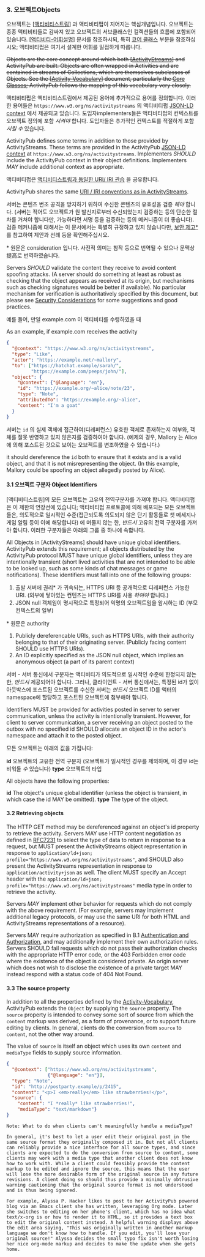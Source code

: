 ### 3. 오브젝트Objects

오브젝트는 [[액티비티스트림](https://www.w3.org/TR/activitypub/#bib-ActivityStreams)] 과 액티비티펍이 지어지는 핵심개념입니다. 오브젝트는 종종 액티비티들로 감싸져 있고 오브젝트의 서브클래스인 컬렉션들의 흐름에 포함되어 있습니다. [[액티비티-어휘설명](https://www.w3.org/TR/activitypub/#bib-Activity-Vocabulary)] 문서를 참조하시되, 특히 [코어 클래스](https://www.w3.org/TR/activitystreams-vocabulary/#types) 부분을 참조하십시오; 액티비티펍은 여기서 설계한 어휘를 밀접하게 따릅니다.

~~Objects are the core concept around which both [[ActivityStreams](https://www.w3.org/TR/activitypub/#bib-ActivityStreams)] and ActivityPub are built. Objects are often wrapped in Activities and are contained in streams of Collections, which are themselves subclasses of Objects. See the [[Activity-Vocabulary](https://www.w3.org/TR/activitypub/#bib-Activity-Vocabulary)] document, particularly the [Core Classes](https://www.w3.org/TR/activitystreams-vocabulary/#types); ActivityPub follows the mapping of this vocabulary very closely.~~

액티비티펍은 액티비티스트림에서 제공된 용어에 추가적으로 용어를 정의합니다. 이러한 용어들은 `https://www.w3.org/ns/activitystreams` 의 액티비티펍 [JSON-LD context](http://www.w3.org/TR/json-ld/#the-context) 에서 제공되고 있습니다. 도입자implementers들은 액티비티펍의 컨텍스트를 오브젝트 정의에 포함 *시켜야* 합니다. 도입자들은 추가적인 컨텍스트를 적절하게 포함 *시킬 수* 있습니다.

ActivityPub defines some terms in addition to those provided by ActivityStreams. These terms are provided in the ActivityPub [JSON-LD context](http://www.w3.org/TR/json-ld/#the-context) at `https://www.w3.org/ns/activitystreams`. Implementers *SHOULD* include the ActivityPub context in their object definitions. Implementers *MAY* include additional context as appropriate. 

액티비티펍은 [액티비티스트림과 동일한 URI/ IRI 관습](https://www.w3.org/TR/activitystreams-core/#urls) 을 공유합니다.

ActivityPub shares the same [URI / IRI conventions as in ActivityStreams](https://www.w3.org/TR/activitystreams-core/#urls).

서버는 콘텐츠 변조 공격을 방지하기 위하여 수신한 콘텐츠의 유효성을 검증 *해야* 합니다. (서버는 적어도 오브젝트가 원 발신지로부터 수신되었는지 검증하는 등의 단순한 절차를 거쳐야 합니다만, 가능하다면 서명 등을 검증하는 등의 메커니즘이 더 좋습니다). 검증 메커니즘에 대해서는 이 문서에서는 특별히 규정하고 있지 않습니다만, [보안 제고\*](https://www.w3.org/TR/activitypub/#security-considerations) 를 참고하여 제안과 선례 등을 확인해주십시오.

\* 원문은 consideration 입니다. 사전적 의미는 참작 등으로 번역될 수 있으나 문맥상 提高로 번역하였습니다.

Servers *SHOULD* validate the content they receive to avoid content spoofing attacks. (A server should do something at least as robust as checking that the object appears as received at its origin, but mechanisms such as checking signatures would be better if available). No particular mechanism for verification is authoritatively specified by this document, but please see [Security Considerations](https://www.w3.org/TR/activitypub/#security-considerations) for some suggestions and good practices.

예를 들어, 만일 example.com 이 액티비티를 수령하였을 때

As an example, if example.com receives the activity

```json
{
  "@context": "https://www.w3.org/ns/activitystreams",
  "type": "Like",
  "actor": "https://example.net/~mallory",
  "to": ["https://hatchat.example/sarah/",
         "https://example.com/peeps/john/"],
  "object": {
    "@context": {"@language": "en"},
    "id": "https://example.org/~alice/note/23",
    "type": "Note",
    "attributedTo": "https://example.org/~alice",
    "content": "I'm a goat"
  }
}
```

서버는 `id` 의 실제 객체에 접근하여(디레퍼런스) 유효한 객체로 존재하는지 여부와, 객체를 잘못 반영하고 있지 않은지를 검증하여야 합니다. (예제의 경우, Mallory 는 Alice 에 의해 포스트된 것으로 보이는 오브젝트를 변조하였을 수 있습니다.)

it should dereference the `id` both to ensure that it exists and is a valid object, and that it is not misrepresenting the object. (In this example, Mallory could be spoofing an object allegedly posted by Alice).



#### 3.1 오브젝트 구분자 Object Identifiers

[액티비티스트림]의 모든 오브젝트는 고유의 전역구분자를 가져야 합니다. 액티비티펍은 이 제한의 연장선에 있습니다; 액티비티펍 프로토콜에 의해 배포되는 모든 오브젝트들은, 의도적으로 일시적인 수준(접근되도록 의도되지 않은 단기 활동들로 챗 메세지나 게임 알림 등이 이에 해당합니다) 에 머물지 않는 한, *반드시* 고유의 전역 구분자를 가져야 합니다. 이러한 구분자들은 아래의 그룹 중 하나에 속합니다.

 All Objects in [ActivityStreams] should have unique global identifiers. ActivityPub extends this requirement; all objects distributed by the ActivityPub protocol MUST have unique global identifiers, unless they are intentionally transient (short lived activities that are not intended to be able to be looked up, such as some kinds of chat messages or game notifications). These identifiers must fall into one of the following groups:

1. 출발 서버에 권리\* 가 귀속되는, HTTPS URI 등 공개적으로 디레퍼런스 가능한 URI. (외부에 닿아있는 컨텐츠는 HTTPS URI를 사용 *하여야* 합니다.)
2. JSON null 객체임이 명시적으로 특정되어 익명의 오브젝트임을 암시하는 ID (부모 컨텍스트의 일부)

\* 원문은 authority

1. Publicly dereferencable URIs, such as HTTPS URIs, with their authority belonging to that of their originating server. (Publicly facing content SHOULD use HTTPS URIs).
2. An ID explicitly specified as the JSON null object, which implies an anonymous object (a part of its parent context)

서버 - 서버 통신에서 구분자는 액티비티가 의도적으로 일시적인 수준에 한정되지 않는 한, *반드시* 제공되어야 합니다. 그러나, 클라이언트 - 서버 통신에서는, 특정된 id가 없이 아웃박스에 포스트된 오브젝트를 수신한 서버는 *반드시* 오브젝트 ID를 액터의 namespace에 할당하고 포스트된 오브젝트에 첨부해야 합니다.

Identifiers MUST be provided for activities posted in server to server communication, unless the activity is intentionally transient. However, for client to server communication, a server receiving an object posted to the outbox with no specified id SHOULD allocate an object ID in the actor's namespace and attach it to the posted object.

모든 오브젝트는 아래의 값을 가집니다:

**id**
오브젝트의 고유한 전역 구분자 (오브젝트가 일시적인 경우를 제외하며, 이 경우 id는 비워둘 *수* 있습니다)
**type**
오브젝트의 타입

All objects have the following properties:

**id**
    The object's unique global identifier (unless the object is transient, in which case the id MAY be omitted). 
**type**
    The type of the object. 

#### 3.2 Retrieving objects

The HTTP GET method may be dereferenced against an object's id property to retrieve the activity. Servers MAY use HTTP content negotiation as defined in [RFC7231](https://www.w3.org/TR/activitypub/#bib-RFC7231) to select the type of data to return in response to a request, but MUST present the ActivityStreams object representation in response to `application/ld+json; profile="https://www.w3.org/ns/activitystreams"`, and SHOULD also present the ActivityStreams representation in response to `application/activity+json` as well. The client MUST specify an Accept header with the `application/ld+json; profile="https://www.w3.org/ns/activitystreams"` media type in order to retrieve the activity.

Servers *MAY* implement other behavior for requests which do not comply with the above requirement. (For example, servers may implement additional legacy protocols, or may use the same URI for both HTML and ActivityStreams representations of a resource).

Servers MAY require authorization as specified in B.1 [Authentication and Authorization](https://www.w3.org/TR/activitypub/#authorization), and may additionally implement their own authorization rules. Servers SHOULD fail requests which do not pass their authorization checks with the appropriate HTTP error code, or the 403 Forbidden error code where the existence of the object is considered private. An origin server which does not wish to disclose the existence of a private target MAY instead respond with a status code of 404 Not Found. 

#### 3.3 The source property

 In addition to all the properties defined by the [Activity-Vocabulary](https://www.w3.org/TR/activitypub/#bib-Activity-Vocabulary), ActivityPub extends the `Object` by supplying the `source` property. The `source` property is intended to convey some sort of source from which the `content` markup was derived, as a form of provenance, or to support future editing by clients. In general, clients do the conversion from `source` to `content`, not the other way around.

The value of `source` is itself an object which uses its own `content` and `mediaType` fields to supply source information. 

```json
{
  "@context": ["https://www.w3.org/ns/activitystreams",
               {"@language": "en"}],
  "type": "Note",
  "id": "http://postparty.example/p/2415",
  "content": "<p>I <em>really</em> like strawberries!</p>",
  "source": {
    "content": "I *really* like strawberries!",
    "mediaType": "text/markdown"}
}
```

	Note: What to do when clients can't meaningfully handle a mediaType?
	
	In general, it's best to let a user edit their original post in the same source format they originally composed it in. But not all clients can reliably provide a nice interface for all source types, and since clients are expected to do the conversion from source to content, some clients may work with a media type that another client does not know how to work with. While a client could feasibly provide the content markup to be edited and ignore the source, this means that the user will lose the more desirable form of the original source in any future revisions. A client doing so should thus provide a minimally obtrusive warning cautioning that the original source format is not understood and is thus being ignored.
	
	For example, Alyssa P. Hacker likes to post to her ActivityPub powered blog via an Emacs client she has written, leveraging Org mode. Later she switches to editing on her phone's client, which has no idea what text/x-org is or how to render it to HTML, so it provides a text box to edit the original content instead. A helpful warning displays above the edit area saying, "This was originally written in another markup language we don't know how to handle. If you edit, you'll lose your original source!" Alyssa decides the small typo fix isn't worth losing her nice org-mode markup and decides to make the update when she gets home.
